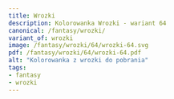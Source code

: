 ```yaml
---
title: Wrozki
description: Kolorowanka Wrozki - wariant 64
canonical: /fantasy/wrozki/
variant_of: wrozki
image: /fantasy/wrozki/64/wrozki-64.svg
pdf: /fantasy/wrozki/64/wrozki-64.pdf
alt: "Kolorowanka z wrozki do pobrania"
tags:
- fantasy
- wrozki
---
```

